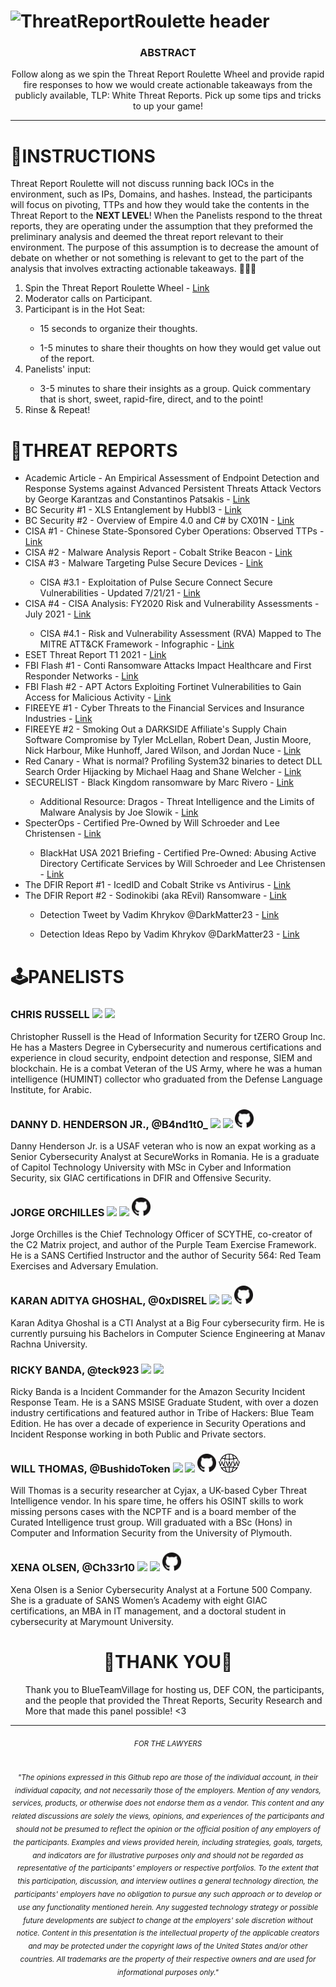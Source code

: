 # ![ThreatReportRoulette header](https://github.com/ch33r10/DEFCON29-BTV-ThreatReportRoulette/blob/main/img/ThreatReportRoulette.png)
<p><h3 align="center"><b>ABSTRACT</b></h3></p>
<p align="center">Follow along as we spin the Threat Report Roulette Wheel and provide rapid fire responses to how we would create actionable takeaways from the publicly available, TLP: White Threat Reports. Pick up some tips and tricks to up your game!</p>
<hr></hr>
<p><h1 align="left">🎲<b>INSTRUCTIONS</b></h1></p>
Threat Report Roulette will not discuss running back IOCs in the environment, such as IPs, Domains, and hashes. Instead, the participants will focus on pivoting, TTPs and how they would take the contents in the Threat Report to the <b>NEXT LEVEL</b>! When the Panelists respond to the threat reports, they are operating under the assumption that they preformed the preliminary analysis and deemed the threat report relevant to their environment. The purpose of this assumption is to decrease the amount of debate on whether or not something is relevant to get to the part of the analysis that involves extracting actionable takeaways. 🤜💥🤛
<p></p>
<ol>
  <li>Spin the Threat Report Roulette Wheel - <a href="https://tools-unite.com/tools/random-picker-wheel">Link</a></li>
  <li>Moderator calls on Participant.</li>
  <li>Participant is in the Hot Seat:</li>
    <ul><li>15 seconds to organize their thoughts.</li></ul>
    <ul><li>1-5 minutes to share their thoughts on how they would get value out of the report.</li></ul>
  <li>Panelists' input:</li>
    <ul><li>3-5 minutes to share their insights as a group. Quick commentary that is short, sweet, rapid-fire, direct, and to the point!</li></ul>
  <li>Rinse & Repeat!</li>
</ol>
<p><h1 align="left">📰<b>THREAT REPORTS</b></h1></p>
<ul>
<li>Academic Article - An Empirical Assessment of Endpoint Detection and Response Systems against Advanced Persistent Threats Attack Vectors by George Karantzas and Constantinos Patsakis - <a href="https://www.mdpi.com/2624-800X/1/3/21/htm">Link</a></li>
<li>BC Security #1 - XLS Entanglement by Hubbl3 - <a href="https://www.bc-security.org/post/xls-entanglement/">Link</a></li>
<li>BC Security #2 - Overview of Empire 4.0 and C# by CX01N - <a href="https://www.bc-security.org/post/overview-of-empire-4-0-and-c/">Link</a></li>
<li>CISA #1 - Chinese State-Sponsored Cyber Operations: Observed TTPs - <a href="https://media.defense.gov/2021/Jul/19/2002805003/-1/-1/0/CSA_CHINESE_STATE-SPONSORED_CYBER_TTPS.PDF">Link</a></li>
<li>CISA #2 - Malware Analysis Report - Cobalt Strike Beacon - <a href="https://us-cert.cisa.gov/ncas/analysis-reports/ar21-148a">Link</a></li>
<li>CISA #3 - Malware Targeting Pulse Secure Devices - <a href="https://us-cert.cisa.gov/ncas/current-activity/2021/07/21/malware-targeting-pulse-secure-devices">Link</a></li>
  <ul><li>CISA #3.1 - Exploitation of Pulse Secure Connect Secure Vulnerabilities - Updated 7/21/21 - <a href="https://us-cert.cisa.gov/ncas/alerts/aa21-110a">Link</a></li></ul>
<li>CISA #4 - CISA Analysis: FY2020 Risk and Vulnerability Assessments - July 2021 - <a href="https://www.cisa.gov/sites/default/files/publications/FY20-RVA-Analysis_508C.pdf">Link</a></li>
  <ul><li>CISA #4.1 - Risk and Vulnerability Assessment (RVA) Mapped to The MITRE ATT&CK Framework - Infographic - <a href="https://www.cisa.gov/sites/default/files/publications/FY20_RVAs_Mapped_to_the_MITRE_ATTCK_Framework_508_corrected.pdf">Link</a></li></ul>
<li>ESET Threat Report T1 2021 - <a href="https://www.welivesecurity.com/wp-content/uploads/2021/05/eset_threat_report_t12021.pdf">Link</a></li>
<li>FBI Flash #1 - Conti Ransomware Attacks Impact Healthcare and First Responder Networks - <a href="https://github.com/ch33r10/DEFCON29-BTV-ThreatReportRoulette/blob/main/ThreatReport/FBI%20Flash%20Conti-1.pdf">Link</a></li>
<li>FBI Flash #2 - APT Actors Exploiting Fortinet Vulnerabilities to Gain Access for Malicious Activity - <a href="https://github.com/ch33r10/DEFCON29-BTV-ThreatReportRoulette/blob/main/ThreatReport/FBI%20Flash%20Fortinet-2.pdf">Link</a></li>
<li>FIREEYE #1 - Cyber Threats to the Financial Services and Insurance Industries - <a href="https://www.fireeye.com/content/dam/fireeye-www/solutions/pdfs/ib-finance.pdf">Link</a></li>
<li>FIREEYE #2 - Smoking Out a DARKSIDE Affiliate's Supply Chain Software Compromise by Tyler McLellan, Robert Dean, Justin Moore, Nick Harbour, Mike Hunhoff, Jared Wilson, and Jordan Nuce - <a href="https://www.fireeye.com/blog/threat-research/2021/06/darkside-affiliate-supply-chain-software-compromise.html">Link</a></li>
<li>Red Canary - What is normal? Profiling System32 binaries to detect DLL Search Order Hijacking by Michael Haag and Shane Welcher - <a href="https://redcanary.com/blog/system32-binaries/">Link</a></li>
<li>SECURELIST - Black Kingdom ransomware by Marc Rivero - <a href="https://securelist.com/black-kingdom-ransomware/102873/">Link</a></li>
  <ul><li>Additional Resource: Dragos - Threat Intelligence and the Limits of Malware Analysis by Joe Slowik - <a href="https://www.dragos.com/wp-content/uploads/Threat-Intelligence-and-the-Limits-of-Malware-Analysis.pdf">Link</a></li></ul>
<li>SpecterOps - Certified Pre-Owned by Will Schroeder and Lee Christensen - <a href="https://posts.specterops.io/certified-pre-owned-d95910965cd2">Link</a></li>
  <ul><li>BlackHat USA 2021 Briefing - Certified Pre-Owned: Abusing Active Directory Certificate Services by Will Schroeder and Lee Christensen - <a href="https://www.blackhat.com/us-21/briefings/schedule/#certified-pre-owned-abusing-active-directory-certificate-services-23168">Link</a></li></ul>
<li>The DFIR Report #1 - IcedID and Cobalt Strike vs Antivirus - <a href="https://thedfirreport.com/2021/07/19/icedid-and-cobalt-strike-vs-antivirus/">Link</a></li>
<li>The DFIR Report #2 - Sodinokibi (aka REvil) Ransomware - <a href="https://thedfirreport.com/2021/03/29/sodinokibi-aka-revil-ransomware/">Link</a></li>
  <ul><li>Detection Tweet by Vadim Khrykov @DarkMatter23 - <a href="https://twitter.com/BlackMatter23/status/1417512771202260997?s=20">Link</a></li></ul>
  <ul><li>Detection Ideas Repo by Vadim Khrykov @DarkMatter23 - <a href="https://github.com/vadim-hunter/Detection-Ideas-Rules/blob/main/Threat%20Intelligence/The%20DFIR%20Report/20210329_Sodinokibi_(aka_REvil)_Ransomware.yaml">Link</a></li></ul>
</ul>
<p><h1 align="left">🕹️<b>PANELISTS</b></h1></p>
<p><h3 align="left">CHRIS RUSSELL 
<a href="https://twitter.com/cr00ster"><img height="30" src="https://github.com/ch33r10/BlackHatAsia2020/blob/master/img/twitter%20blue%20logo.png"></a>
<a href="https://www.linkedin.com/in/christopher-russell-5a9b20a7/"><img height="30" src="https://github.com/ch33r10/BlackHatAsia2020/blob/master/img/linkedin%20logo.png"></a></h3></p>
<p align="left">
Christopher Russell is the Head of Information Security for tZERO Group Inc. He has a Masters Degree in Cybersecurity and numerous certifications and experience in cloud security, endpoint detection and response, SIEM and blockchain. He is a combat Veteran of the US Army, where he was a human intelligence (HUMINT) collector who graduated from the Defense Language Institute, for Arabic. 
</p>
<p><h3 align="left">DANNY D. HENDERSON JR., @B4nd1t0_ 
<a href="https://twitter.com/B4nd1t0_"><img height="30" src="https://github.com/ch33r10/BlackHatAsia2020/blob/master/img/twitter%20blue%20logo.png"></a>
<a href="https://www.linkedin.com/in/danny-henderson-jr-77970192/"><img height="30" src="https://github.com/ch33r10/BlackHatAsia2020/blob/master/img/linkedin%20logo.png"></a>
<a href="https://github.com/B4nd1t0"><img height="30" src="https://github.com/ch33r10/ch33r10/blob/main/yaaasss/GitHub-Mark-64px.png"></a></h3></p>
<p align="left">
Danny Henderson Jr. is a USAF veteran who is now an expat working as a Senior Cybersecurity Analyst at SecureWorks in Romania. He is a graduate of Capitol Technology University with MSc in Cyber and Information Security, six GIAC certifications in DFIR and Offensive Security. 
</p>
<p><h3 align="left">JORGE ORCHILLES 
<a href="https://twitter.com/jorgeorchilles"><img height="30" src="https://github.com/ch33r10/BlackHatAsia2020/blob/master/img/twitter%20blue%20logo.png"></a>
<a href="https://www.linkedin.com/in/jorgeorchilles/"><img height="30" src="https://github.com/ch33r10/BlackHatAsia2020/blob/master/img/linkedin%20logo.png"></a>
<a href="https://github.com/jorgeorchilles"><img height="30" src="https://github.com/ch33r10/ch33r10/blob/main/yaaasss/GitHub-Mark-64px.png"></a></h3></p>
<p align="left">
Jorge Orchilles is the Chief Technology Officer of SCYTHE, co-creator of the C2 Matrix project, and author of the Purple Team Exercise Framework. He is a SANS Certified Instructor and the author of Security 564: Red Team Exercises and Adversary Emulation. 
</p>
<p><h3 align="left">KARAN ADITYA GHOSHAL, @0xDISREL  
<a href="https://twitter.com/0xDISREL"><img height="30" src="https://github.com/ch33r10/BlackHatAsia2020/blob/master/img/twitter%20blue%20logo.png"></a>
<a href="https://www.linkedin.com/in/flaexeorant/"><img height="30" src="https://github.com/ch33r10/BlackHatAsia2020/blob/master/img/linkedin%20logo.png"></a>
<a href="https://github.com/DISREL"><img height="30" src="https://github.com/ch33r10/ch33r10/blob/main/yaaasss/GitHub-Mark-64px.png"></a></h3></p>
<p align="left">
Karan Aditya Ghoshal is a CTI Analyst at a Big Four cybersecurity firm. He is currently pursuing his Bachelors in Computer Science Engineering at Manav Rachna University. 
</p>
<p><h3 align="left">RICKY BANDA, @teck923 
<a href="https://twitter.com/teck923"><img height="30" src="https://github.com/ch33r10/BlackHatAsia2020/blob/master/img/twitter%20blue%20logo.png"></a>
<a href="https://www.linkedin.com/in/jbanda923/"><img height="30" src="https://github.com/ch33r10/BlackHatAsia2020/blob/master/img/linkedin%20logo.png"></a></h3></p>
<p align="left">
Ricky Banda is a Incident Commander for the Amazon Security Incident Response Team. He is a SANS MSISE Graduate Student, with over a dozen industry certifications and featured author in Tribe of Hackers: Blue Team Edition. He has over a decade of experience in Security Operations and Incident Response working in both Public and Private sectors.
</p>
<p><h3 align="left">WILL THOMAS, @BushidoToken 
<a href="https://twitter.com/BushidoToken"><img height="30" src="https://github.com/ch33r10/BlackHatAsia2020/blob/master/img/twitter%20blue%20logo.png"></a>
<a href="https://www.linkedin.com/in/william-t/"><img height="30" src="https://github.com/ch33r10/BlackHatAsia2020/blob/master/img/linkedin%20logo.png"></a>
<a href="https://github.com/BushidoUK"><img height="30" src="https://github.com/ch33r10/ch33r10/blob/main/yaaasss/GitHub-Mark-64px.png"></a>
<a href="https://blog.bushidotoken.net"><img height="30" src="https://github.com/ch33r10/ch33r10/blob/main/yaaasss/websitelogo.png"></a></h3></p>
<p align="left">
Will Thomas is a security researcher at Cyjax, a UK-based Cyber Threat Intelligence vendor. In his spare time, he offers his OSINT skills to work missing persons cases with the NCPTF and is a board member of the Curated Intelligence trust group. Will graduated with a BSc (Hons) in Computer and Information Security from the University of Plymouth.
</p>
<p><h3 align="left">XENA OLSEN, @Ch33r10   
<a href="https://twitter.com/Ch33r10"><img height="30" src="https://github.com/ch33r10/BlackHatAsia2020/blob/master/img/twitter%20blue%20logo.png"></a>
<a href="https://www.linkedin.com/in/xena-olsen/"><img height="30" src="https://github.com/ch33r10/BlackHatAsia2020/blob/master/img/linkedin%20logo.png"></a>
<a href="https://github.com/ch33r10"><img height="30" src="https://github.com/ch33r10/ch33r10/blob/main/yaaasss/GitHub-Mark-64px.png"></a></h3></p>
<p align="left">
Xena Olsen is a Senior Cybersecurity Analyst at a Fortune 500 Company. She is a graduate of SANS Women’s Academy with eight GIAC certifications, an MBA in IT management, and a doctoral student in cybersecurity at Marymount University. 
</p>
<p><h1 align="center">💎<b>THANK YOU</b>💎</h1></p>
<ul>
Thank you to BlueTeamVillage for hosting us, DEF CON, the participants, and the people that provided the Threat Reports, Security Research and More that made this panel possible! <3
</ul>
<hr></hr>
<h6 align="center"><small>FOR THE LAWYERS</small></h6>
<h6 align="center"><sub>"The opinions expressed in this Github repo are those of the individual account, in their individual capacity, and not necessarily those of the employers. Mention of any vendors, services, products, or otherwise does not endorse them as a vendor. This content and any related discussions are solely the views, opinions, and experiences of the participants and should not be presumed to reflect the opinion or the official position of any employers of the participants. Examples and views provided herein, including strategies, goals, targets, and indicators are for illustrative purposes only and should not be regarded as representative of the participants' employers or respective portfolios. To the extent that this participation, discussion, and interview outlines a general technology direction, the participants' employers have no obligation to pursue any such approach or to develop or use any functionality mentioned herein. Any suggested technology strategy or possible future developments are subject to change at the employers' sole discretion without notice. Content in this presentation is the intellectual property of the applicable creators and may be protected under the copyright laws of the United States and/or other countries. All trademarks are the property of their respective owners and are used for informational purposes only."</sub></h6>
